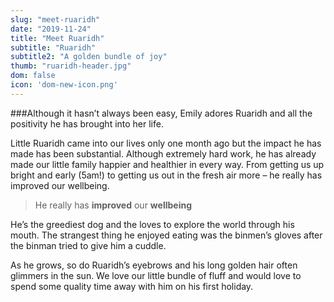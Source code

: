 ```yaml
---
slug: "meet-ruaridh"
date: "2019-11-24"
title: "Meet Ruaridh"
subtitle: "Ruaridh"
subtitle2: "A golden bundle of joy"
thumb: "ruaridh-header.jpg"
dom: false
icon: 'dom-new-icon.png'
---
```


###Although it hasn’t always been easy, Emily adores Ruaridh and all the positivity he has brought into her life.  

Little Ruaridh came into our lives only one month ago but the impact he has made has been substantial. Although extremely hard work, he has already made our little family happier and healthier in every way. From getting us up bright and early (5am!) to getting us out in the fresh air more – he really has improved our wellbeing. 

> He really has **improved** our **wellbeing**

He’s the greediest dog and the loves to explore the world through his mouth. The strangest thing he enjoyed eating was the binmen’s gloves after the binman tried to give him a cuddle. 

As he grows, so do Ruaridh’s eyebrows and his long golden hair often glimmers in the sun. We love our little bundle of fluff and would love to spend some quality time away with him on his first holiday.
